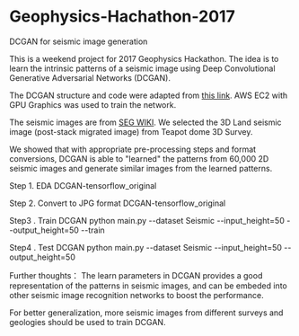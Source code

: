 # Geophysics-Hachathon-2017
DCGAN for seismic image generation

This is a weekend project for 2017 Geophysics Hackathon. The idea is to learn the intrinsic patterns of a seismic image using Deep Convolutional Generative Adversarial Networks (DCGAN). 

The DCGAN structure and code were adapted from [this link](https://github.com/carpedm20/DCGAN-tensorflow). AWS EC2 with GPU Graphics was used to train the network. 

The seismic images are from [SEG WIKI](https://wiki.seg.org/wiki/Open_data#3D_land_seismic_data). We selected the 3D Land seismic image (post-stack migrated image) from Teapot dome 3D Survey. 

We showed that with appropriate pre-processing steps and format conversions, DCGAN is able to "learned" the patterns from 60,000 2D seismic images and generate similar images from the learned patterns. 

Step 1. EDA 
DCGAN-tensorflow_original

Step 2. Convert to JPG format
DCGAN-tensorflow_original

Step3 . Train DCGAN 
python main.py --dataset Seismic --input_height=50 --output_height=50 --train

Step4 . Test DCGAN 
python main.py --dataset Seismic --input_height=50 --output_height=50 

Further thoughts：
The learn parameters in DCGAN provides a good representation of the patterns in seismic images, and can be embeded into other seismic image recognition networks to boost the performance. 

For better generalization, more seismic images from different surveys and geologies should be used to train DCGAN. 
